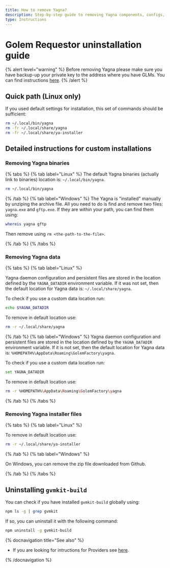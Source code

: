 ```yaml
---
title: How to remove Yagna?
description: Step-by-step guide to removing Yagna components, configs, and data for Requestors.
type: Instructions
---
```


# Golem Requestor uninstallation guide

{% alert level="warning" %}
Before removing Yagna please make sure you have backup-up your private key to the address where you have GLMs. You can find instructions [here](/docs/creators/javascript/examples/tools/golem-wallet-backup).
{% /alert %}

## Quick path (Linux only)

If you used default settings for installation, this set of commands should be sufficient:

```bash
rm ~/.local/bin/yagna
rm -fr ~/.local/share/yagna
rm -fr ~/.local/share/ya-installer
```

## Detailed instructions for custom installations

### Removing Yagna binaries

{% tabs %}
{% tab label="Linux" %}
The default Yagna binaries (actually link to binaries) location is: `~/.local/bin/yagna`.

```bash
rm ~/.local/bin/yagna
```

{% /tab %}
{% tab label="Windows" %}
The Yagna is "installed" manually by unziping the archive file. All you need to do is find and remove two files: `yagna.exe` and `gftp.exe`.
If they are within your path, you can find them using:

```sh
whereis yagna gftp
```

Then remove using `rm <the-path-to-the-file>`.

{% /tab %}
{% /tabs %}

### Removing Yagna data

{% tabs %}
{% tab label="Linux" %}

Yagna daemon configuration and persistent files are stored in the location defined by the `YAGNA_DATADIR` environment variable. If it was not set, then the default location for Yagna data is: `~/.local/share/yagna`.

To check if you use a custom data location run:

```bash
echo $YAGNA_DATADIR
```

To remove in default location use:

```bash
rm -r ~/.local/share/yagna
```

{% /tab %}
{% tab label="Windows" %}
Yagna daemon configuration and persistent files are stored in the location defined by the `YAGNA_DATADIR` environment variable. If it is not set, then the default location for Yagna data is: `%HOMEPATH%\AppData\Roaming\GolemFactory\yagna`.

To check if you use a custom data location run:

```sh
set YAGNA_DATADIR
```

To remove in default location use:

```sh
rm -r %HOMEPATH%\AppData\Roaming\GolemFactory\yagna
```

{% /tab %}
{% /tabs %}

### Removing Yagna installer files

{% tabs %}
{% tab label="Linux" %}

To remove in default location use:

```bash
rm -r ~/.local/share/ya-installer
```

{% /tab %}
{% tab label="Windows" %}

On Windows, you can remove the zip file downloaded from Github.

{% /tab %}
{% /tabs %}

## Uninstalling `gvmkit-build`

You can check if you have installed `gvmkit-build` globally using:

```sh
npm ls -g | grep gvmkit
```

If so, you can uninstall it with the following command:

```sh
npm uninstall -g gvmkit-build
```

{% docnavigation title="See also" %}

- If you are looking for intructions for Providers see [here](/docs/providers/provider-uninstall).

{% /docnavigation %}
